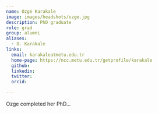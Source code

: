 ```yaml
---
name: Ozge Karakale
image: images/headshots/ozge.jpg
description: PhD graduate
role: grad
group: alumni
aliases:
  - O. Karakale
links:
  email: karakaleatmetu.edu.tr
  home-page: https://ncc.metu.edu.tr/getprofile/karakale
  github: 
  linkedin:
  twitter: 
  orcid:
  
---
```


Ozge completed her PhD...

